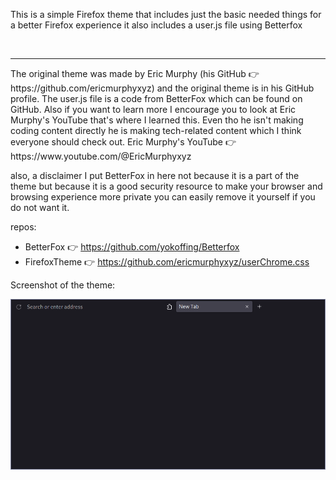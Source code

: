 This is a simple Firefox theme that includes just the basic needed things for a better Firefox experience it also includes a user.js file using Betterfox

<br>
<hr>
The original theme was made by Eric Murphy (his GitHub 👉 https://github.com/ericmurphyxyz) and the original theme is in his GitHub profile. The user.js file is a code from BetterFox which can be found on GitHub. Also if you want to learn more I encourage you to look at Eric Murphy's YouTube that's where I learned this. Even tho he isn't making coding content directly he is making tech-related content which I think everyone should check out. Eric Murphy's YouTube 👉 https://www.youtube.com/@EricMurphyxyz

also, a disclaimer I put BetterFox in here not because it is a part of the theme but because it is a good security resource to make your browser and browsing experience more private you can easily remove it yourself if you do not want it.

repos:
- BetterFox 👉 https://github.com/yokoffing/Betterfox
- FirefoxTheme 👉 https://github.com/ericmurphyxyz/userChrome.css

Screenshot of the theme:

<img src="screenshot.png" alt="Theme">

